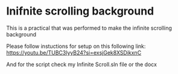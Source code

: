 
# Inifnite scrolling background

This is a practical that was performed to make the infinite scrolling background

Please follow instuctions for setup on this following link:
https://youtu.be/TUBC3lyyB24?si=exsjGek8XSDikxnC

And for the script check my Infinite Scroll.sln file or the docx